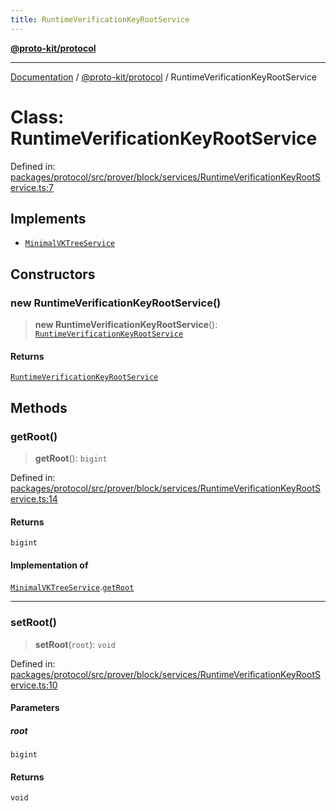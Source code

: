 ```yaml
---
title: RuntimeVerificationKeyRootService
---
```


[**@proto-kit/protocol**](../README.md)

***

[Documentation](../../../README.md) / [@proto-kit/protocol](../README.md) / RuntimeVerificationKeyRootService

# Class: RuntimeVerificationKeyRootService

Defined in: [packages/protocol/src/prover/block/services/RuntimeVerificationKeyRootService.ts:7](https://github.com/proto-kit/framework/blob/4d6b3b6da51b3edee0fbf25ce72c1f59ec61e891/packages/protocol/src/prover/block/services/RuntimeVerificationKeyRootService.ts#L7)

## Implements

- [`MinimalVKTreeService`](../interfaces/MinimalVKTreeService.md)

## Constructors

### new RuntimeVerificationKeyRootService()

> **new RuntimeVerificationKeyRootService**(): [`RuntimeVerificationKeyRootService`](RuntimeVerificationKeyRootService.md)

#### Returns

[`RuntimeVerificationKeyRootService`](RuntimeVerificationKeyRootService.md)

## Methods

### getRoot()

> **getRoot**(): `bigint`

Defined in: [packages/protocol/src/prover/block/services/RuntimeVerificationKeyRootService.ts:14](https://github.com/proto-kit/framework/blob/4d6b3b6da51b3edee0fbf25ce72c1f59ec61e891/packages/protocol/src/prover/block/services/RuntimeVerificationKeyRootService.ts#L14)

#### Returns

`bigint`

#### Implementation of

[`MinimalVKTreeService`](../interfaces/MinimalVKTreeService.md).[`getRoot`](../interfaces/MinimalVKTreeService.md#getroot)

***

### setRoot()

> **setRoot**(`root`): `void`

Defined in: [packages/protocol/src/prover/block/services/RuntimeVerificationKeyRootService.ts:10](https://github.com/proto-kit/framework/blob/4d6b3b6da51b3edee0fbf25ce72c1f59ec61e891/packages/protocol/src/prover/block/services/RuntimeVerificationKeyRootService.ts#L10)

#### Parameters

##### root

`bigint`

#### Returns

`void`
